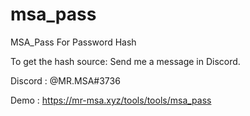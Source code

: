 # msa_pass

MSA_Pass For Password Hash



To get the hash source:
Send me a message in Discord.

Discord : @MR.MSA#3736


Demo : https://mr-msa.xyz/tools/tools/msa_pass
